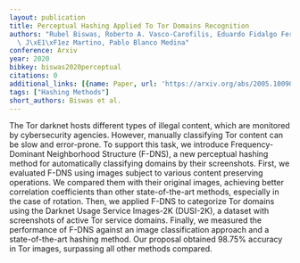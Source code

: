 ```yaml
---
layout: publication
title: Perceptual Hashing Applied To Tor Domains Recognition
authors: "Rubel Biswas, Roberto A. Vasco-Carofilis, Eduardo Fidalgo Fernandez, Francisco\
  \ J\xE1\xF1ez Martino, Pablo Blanco Medina"
conference: Arxiv
year: 2020
bibkey: biswas2020perceptual
citations: 0
additional_links: [{name: Paper, url: 'https://arxiv.org/abs/2005.10090'}]
tags: ["Hashing Methods"]
short_authors: Biswas et al.
---
```

The Tor darknet hosts different types of illegal content, which are monitored
by cybersecurity agencies. However, manually classifying Tor content can be
slow and error-prone. To support this task, we introduce Frequency-Dominant
Neighborhood Structure (F-DNS), a new perceptual hashing method for
automatically classifying domains by their screenshots. First, we evaluated
F-DNS using images subject to various content preserving operations. We
compared them with their original images, achieving better correlation
coefficients than other state-of-the-art methods, especially in the case of
rotation. Then, we applied F-DNS to categorize Tor domains using the Darknet
Usage Service Images-2K (DUSI-2K), a dataset with screenshots of active Tor
service domains. Finally, we measured the performance of F-DNS against an image
classification approach and a state-of-the-art hashing method. Our proposal
obtained 98.75% accuracy in Tor images, surpassing all other methods compared.